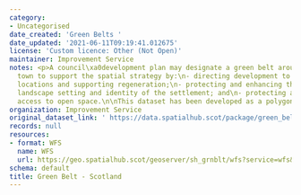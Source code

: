```yaml
---
category:
- Uncategorised
date_created: 'Green Belts '
date_updated: '2021-06-11T09:19:41.012675'
license: 'Custom licence: Other (Not Open)'
maintainer: Improvement Service
notes: <p>A council\xa0development plan may designate a green belt around a city or
  town to support the spatial strategy by:\n- directing development to the most appropriate
  locations and supporting regeneration;\n- protecting and enhancing the character,
  landscape setting and identity of the settlement; and\n- protecting and providing
  access to open space.\n\nThis dataset has been developed as a polygon layer.</p>
organization: Improvement Service
original_dataset_link: ' https://data.spatialhub.scot/package/green_belt-is'
records: null
resources:
- format: WFS
  name: WFS
  url: https://geo.spatialhub.scot/geoserver/sh_grnblt/wfs?service=wfs&typeName=sh_grnblt:pub_grnblt
schema: default
title: Green Belt - Scotland
---
```

